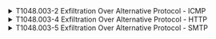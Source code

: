 <details>
<summary>T1048.003-2 Exfiltration Over Alternative Protocol - ICMP
</summary>
<pre>$ NA </pre>
</details>
<details>
<summary>T1048.003-4 Exfiltration Over Alternative Protocol - HTTP
</summary>
<pre>$ NA </pre>
</details>
<details>
<summary>T1048.003-5 Exfiltration Over Alternative Protocol - SMTP
</summary>
<pre>$ NA </pre>
</details>
